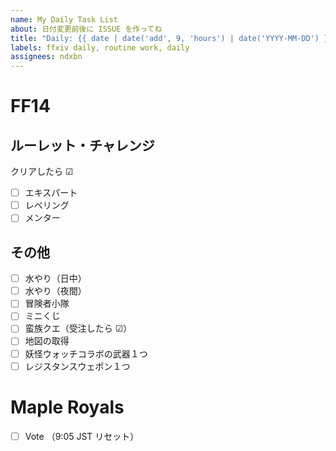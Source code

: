 ```yaml
---
name: My Daily Task List
about: 日付変更前後に ISSUE を作ってね
title: "Daily: {{ date | date('add', 9, 'hours') | date('YYYY-MM-DD') }}"
labels: ffxiv daily, routine work, daily
assignees: ndxbn
---
```


# FF14

## ルーレット・チャレンジ

クリアしたら ☑

- [ ] エキスパート
- [ ] レベリング
- [ ] メンター

## その他

- [ ] 水やり（日中）
- [ ] 水やり（夜間）
- [ ] 冒険者小隊
- [ ] ミニくじ
- [ ] 蛮族クエ（受注したら ☑）
- [ ] 地図の取得
- [ ] 妖怪ウォッチコラボの武器１つ
- [ ] レジスタンスウェポン１つ

# Maple Royals

- [ ] Vote （9:05 JST リセット）
